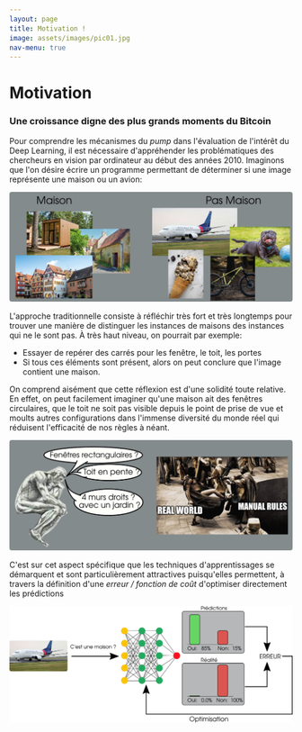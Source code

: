 ```yaml
---
layout: page
title: Motivation !  
image: assets/images/pic01.jpg
nav-menu: true
---
```


# Motivation 

  <script type="text/javascript" src="https://ssl.gstatic.com/trends_nrtr/2578_RC01/embed_loader.js"></script>
  <script type="text/javascript">
    trends.embed.renderExploreWidget("TIMESERIES", {"comparisonItem":[{"keyword":"/m/0h1fn8h","geo":"","time":"2004-01-01 2021-05-19"}],"category":0,"property":""}, {"exploreQuery":"q=%2Fm%2F0h1fn8h&date=all","guestPath":"https://trends.google.com:443/trends/embed/"});
  </script>


### Une croissance digne des plus grands moments du Bitcoin 

Pour comprendre les mécanismes du *pump* dans l'évaluation de l'intérêt du Deep Learning, il est nécessaire d'appréhender les problématiques des chercheurs en vision par ordinateur au début des années 2010. 
Imaginons que l'on désire écrire un programme permettant de déterminer si une image représente une maison ou un avion: 

<center>
<img src="assets/images/motivation/dataset.png">
</center>

L'approche traditionnelle consiste à réfléchir très fort et très longtemps pour trouver une manière de distinguer les instances de maisons des instances qui ne le sont pas. À très haut niveau, on pourrait par exemple: 

* Essayer de repérer des carrés pour les fenêtre, le toit, les portes
* Si tous ces éléments sont présent, alors on peut conclure que l'image contient une maison. 


On comprend aisément que cette réflexion est d'une solidité toute relative. En effet, on peut facilement imaginer qu'une maison ait des fenêtres circulaires, que le toit ne soit pas visible depuis le point de prise de vue et moults autres configurations dans l'immense diversité du monde réel qui réduisent l'efficacité de nos règles à néant. 

<center>
<img src="assets/images/motivation/rules.png">
</center>


C'est sur cet aspect spécifique que les techniques d'apprentissages se démarquent et sont particulièrement attractives puisqu'elles permettent, à travers la définition d'une *erreur / fonction de coût* d'optimiser directement les prédictions

<center>
<img src="assets/images/motivation/ml.png">
</center>

